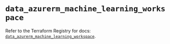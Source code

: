 # `data_azurerm_machine_learning_workspace`

Refer to the Terraform Registry for docs: [`data_azurerm_machine_learning_workspace`](https://registry.terraform.io/providers/hashicorp/azurerm/4.9.0/docs/data-sources/machine_learning_workspace).
